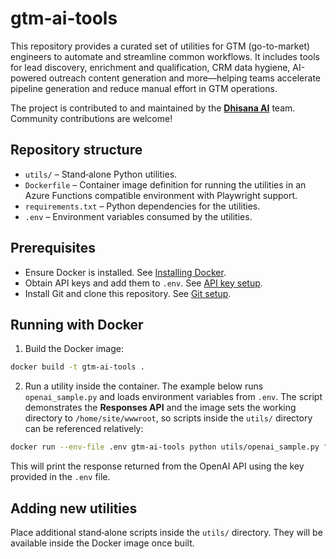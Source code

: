 # gtm-ai-tools

This repository provides a curated set of utilities for GTM (go-to-market) engineers to automate and streamline common workflows. It includes tools for lead discovery, enrichment and qualification, CRM data hygiene, AI-powered outreach content generation and more—helping teams accelerate pipeline generation and reduce manual effort in GTM operations.

The project is contributed to and maintained by the **[Dhisana AI](https://www.dhisana.ai)** team. Community contributions are welcome!

## Repository structure

- `utils/` – Stand‑alone Python utilities.
- `Dockerfile` – Container image definition for running the utilities in an Azure Functions compatible environment with Playwright support.
- `requirements.txt` – Python dependencies for the utilities.
- `.env` – Environment variables consumed by the utilities.

## Prerequisites

- Ensure Docker is installed. See [Installing Docker](docs/install_docker.md).
- Obtain API keys and add them to `.env`. See [API key setup](docs/api_keys.md).
- Install Git and clone this repository. See [Git setup](docs/doc.md).


## Running with Docker

1. Build the Docker image:

```bash
docker build -t gtm-ai-tools .
```

2. Run a utility inside the container. The example below runs `openai_sample.py` and loads environment variables from `.env`. The script demonstrates the **Responses API** and the image sets the working directory to `/home/site/wwwroot`, so scripts inside the `utils/` directory can be referenced relatively:

```bash
docker run --env-file .env gtm-ai-tools python utils/openai_sample.py "Hello!"
```

This will print the response returned from the OpenAI API using the key provided in the `.env` file.

## Adding new utilities

Place additional stand‑alone scripts inside the `utils/` directory. They will be available inside the Docker image once built.
